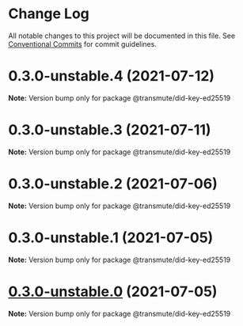 # Change Log

All notable changes to this project will be documented in this file.
See [Conventional Commits](https://conventionalcommits.org) for commit guidelines.

# 0.3.0-unstable.4 (2021-07-12)

**Note:** Version bump only for package @transmute/did-key-ed25519





# 0.3.0-unstable.3 (2021-07-11)

**Note:** Version bump only for package @transmute/did-key-ed25519





# 0.3.0-unstable.2 (2021-07-06)

**Note:** Version bump only for package @transmute/did-key-ed25519





# 0.3.0-unstable.1 (2021-07-05)

**Note:** Version bump only for package @transmute/did-key-ed25519





# [0.3.0-unstable.0](https://github.com/transmute-industries/did-key.js/compare/v0.2.1-unstable.42...v0.3.0-unstable.0) (2021-07-05)

**Note:** Version bump only for package @transmute/did-key-ed25519
